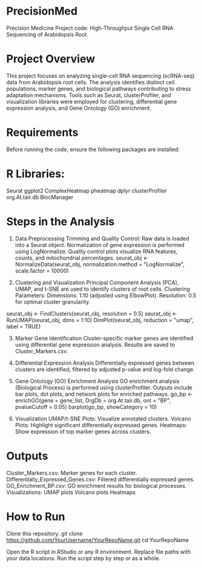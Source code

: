 # PrecisionMed
Precision Medicine Project code: High-Throughput Single Cell RNA Sequencing of Arabidopsis Root.

# Project Overview
This project focuses on analyzing single-cell RNA sequencing (scRNA-seq) data from Arabidopsis root cells. The analysis identifies distinct cell populations, marker genes, and biological pathways contributing to stress adaptation mechanisms. Tools such as Seurat, clusterProfiler, and visualization libraries were employed for clustering, differential gene expression analysis, and Gene Ontology (GO) enrichment.

# Requirements
Before running the code, ensure the following packages are installed:

# R Libraries:
Seurat
ggplot2
ComplexHeatmap
pheatmap
dplyr
clusterProfiler
org.At.tair.db
BiocManager

# Steps in the Analysis
1. Data Preprocessing
Trimming and Quality Control:
Raw data is loaded into a Seurat object.
Normalization of gene expression is performed using LogNormalize.
Quality control plots visualize RNA features, counts, and mitochondrial percentages.
seurat_obj <- NormalizeData(seurat_obj, normalization.method = "LogNormalize", scale.factor = 10000)

2. Clustering and Visualization
Principal Component Analysis (PCA), UMAP, and t-SNE are used to identify clusters of root cells.
Clustering Parameters:
Dimensions: 1:10 (adjusted using ElbowPlot).
Resolution: 0.5 for optimal cluster granularity.

seurat_obj <- FindClusters(seurat_obj, resolution = 0.5)
seurat_obj <- RunUMAP(seurat_obj, dims = 1:10)
DimPlot(seurat_obj, reduction = "umap", label = TRUE)

3. Marker Gene Identification
Cluster-specific marker genes are identified using differential gene expression analysis.
Results are saved to Cluster_Markers.csv.

4. Differential Expression Analysis
Differentially expressed genes between clusters are identified, filtered by adjusted p-value and log-fold change.

5. Gene Ontology (GO) Enrichment Analysis
GO enrichment analysis (Biological Process) is performed using clusterProfiler.
Outputs include bar plots, dot plots, and network plots for enriched pathways.
go_bp <- enrichGO(gene = gene_list, OrgDb = org.At.tair.db, ont = "BP", pvalueCutoff = 0.05)
barplot(go_bp, showCategory = 10)

6. Visualization
UMAP/t-SNE Plots: Visualize annotated clusters.
Volcano Plots: Highlight significant differentially expressed genes.
Heatmaps: Show expression of top marker genes across clusters.

# Outputs
Cluster_Markers.csv: Marker genes for each cluster.
Differentially_Expressed_Genes.csv: Filtered differentially expressed genes.
GO_Enrichment_BP.csv: GO enrichment results for biological processes.
Visualizations:
UMAP plots
Volcano plots
Heatmaps

# How to Run
Clone this repository:
git clone https://github.com/YourUsername/YourRepoName.git
cd YourRepoName

Open the R script in RStudio or any R environment.
Replace file paths with your data locations.
Run the script step by step or as a whole.
